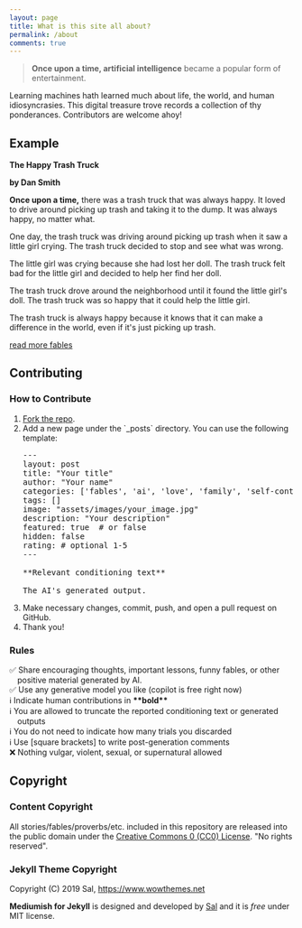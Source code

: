 ```yaml
---
layout: page
title: What is this site all about?
permalink: /about
comments: true
---
```


<div>
<div class="col-md-8 pr-5">

<blockquote>
<strong>Once upon a time, artificial intelligence</strong> became a popular form of entertainment.
</blockquote>

Learning machines hath learned much about life, the world, and human idiosyncrasies. This digital treasure trove records a collection of thy ponderances. Contributors are welcome ahoy!

<h2>Example</h2>

<p>
<strong>The Happy Trash Truck</strong>
</p>
<p>
<strong>by Dan Smith</strong>
</p>
<p>
<strong>Once upon a time,</strong> there was a trash truck that was always happy. It loved to drive around picking up trash and taking it to the dump. It was always happy, no matter what.
</p>
<p>
One day, the trash truck was driving around picking up trash when it saw a little girl crying. The trash truck decided to stop and see what was wrong.
</p>
<p>
The little girl was crying because she had lost her doll. The trash truck felt bad for the little girl and decided to help her find her doll.
</p>
<p>
The trash truck drove around the neighborhood until it found the little girl's doll. The trash truck was so happy that it could help the little girl.
</p>
<p>
The trash truck is always happy because it knows that it can make a difference in the world, even if it's just picking up trash.
</p>
<p>
<a href="https://ai-proverbs.onrender.com/">read more fables</a>
</p>

<h2>Contributing</h2>

<h3>How to Contribute</h3>

<ol>
<li><a href="https://github.com/JacobFV/ai-proverbs/fork">Fork the repo</a>.</li>

<li>Add a new page under the `_posts` directory. You can use the following template:</li>

<pre>
---
layout: post
title: "Your title"
author: "Your name"
categories: ['fables', 'ai', 'love', 'family', 'self-control', 'add-your-own-category']
tags: []
image: "assets/images/your_image.jpg"
description: "Your description"
featured: true  # or false
hidden: false
rating: # optional 1-5
---

**Relevant conditioning text**

The AI's generated output.
</pre>

<li>Make necessary changes, commit, push, and open a pull request on GitHub.</li>

<li>Thank you!</li>
</ol>

<h3>Rules</h3>

<ul style="list-style: none; margin-left: 0; padding-left: 1em; text-indent: -1em;">
  <li>✅ Share encouraging thoughts, important lessons, funny fables, or other positive material generated by AI.</li>
  <li>✅ Use any generative model you like (copilot is free right now)</li>
  <li>ℹ️ Indicate human contributions in <strong>**bold**</strong></li>
  <li>ℹ️ You are allowed to truncate the reported conditioning text or generated outputs</li>
  <li>ℹ️ You do not need to indicate how many trials you discarded</li>
  <li>ℹ️ Use [square brackets] to write post-generation comments</li>
  <li>❌ Nothing vulgar, violent, sexual, or supernatural allowed</li>
</ul>

<h2>Copyright</h2>

<h3>Content Copyright</h3>

All stories/fables/proverbs/etc. included in this repository are released into the public domain under the [Creative Commons 0 (CC0) License](https://creativecommons.org/share-your-work/public-domain/cc0/). "No rights reserved".

<h3>Jekyll Theme Copyright</h3>

Copyright (C) 2019 Sal, https://www.wowthemes.net

<strong>Mediumish for Jekyll</strong> is designed and developed by <a href="https://www.wowthemes.net">Sal</a> and it is <i>free</i> under MIT license. 

</div>